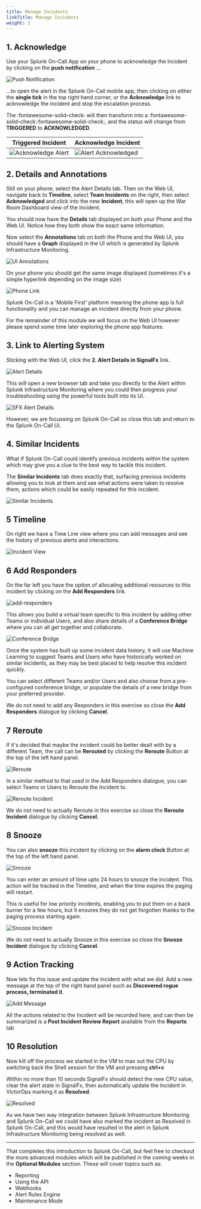 ```yaml
---
title: Manage Incidents
linkTitle: Manage Incidents
weight: 2
---
```


## 1. Acknowledge

Use your Splunk On-Call App on your phone to acknowledge the Incident by clicking on the **push notification** ...

![Push Notification](../../../images/mobile-notification.png)

...to open the alert in the Splunk On-Call mobile app, then clicking on either the **single tick** in the top right hand corner, or the **Acknowledge** link to acknowledge the incident and stop the escalation process.  

The :fontawesome-solid-check: will then transform into a :fontawesome-solid-check::fontawesome-solid-check:, and the status will change from **TRIGGERED** to **ACKNOWLEDGED**.

| Triggered Incident  | Acknowledge Incident  |
|---|---|
|![Acknowledge Alert](../../../images/phone-annotations.png)|![Alert Acknowledged](../../../images/phone-alert-acknowledged.png)|

## 2. Details and Annotations

Still on your phone, select the Alert Details tab.  Then on the Web UI, navigate back to **Timeline**, select **Team Incidents** on the right, then select **Acknowledged** and click into the new **Incident**, this will open up the War Room Dashboard view of the Incident.

You should now have the **Details** tab displayed on both your Phone and the Web UI. Notice how they both show the exact same information.

Now select the **Annotations** tab on both the Phone and the Web UI, you should have a **Graph** displayed in the UI which is generated by Splunk Infrastructure Monitoring.  

![UI Annotations](../../../images/ui-annotations.png)

On your phone you should get the same image displayed (sometimes it's a simple hyperlink depending on the image size)

![Phone Link](../../../images/phone-annotations.png)

Splunk On-Call is a 'Mobile First' platform meaning the phone app is full functionality and you can manage an incident directly from your phone.

For the remainder of this module we will focus on the Web UI however please spend some time later exploring the phone app features.

## 3. Link to Alerting System

Sticking with the Web UI, click the **2. Alert Details in SignalFx** link.

![Alert Details](../../../images/alert-details-in-sfx.png)

This will open a new browser tab and take you directly to the Alert within Splunk Infrastructure Monitoring where you could then progress your troubleshooting using the powerful tools built into its UI.

![SFX Alert Details](../../../images/sfx-alert-details.png)

However, we are focussing on Splunk On-Call so close this tab and return to the Splunk On-Call UI.

## 4. Similar Incidents

What if Splunk On-Call could identify previous incidents within the system which may give you a clue to the best way to tackle this incident.

The **Similar Incidents** tab does exactly that, surfacing previous incidents allowing you to look at them and see what actions were taken to resolve them, actions which could be easily repeated for this incident.

![Similar Incidents](../../../images/similar-incidents.png)

## 5 Timeline

On right we have a Time Line view where you can add messages and see the history of previous alerts and interactions.

![Incident View](../../../images/war-room-dashboard.png)

## 6 Add Responders

On the far left you have the option of allocating additional resources to this incident by clicking on the **Add Responders** link.

![add-responders](../../../images/add-responders.png)

This allows you build a virtual team specific to this incident by adding other Teams or individual Users, and also share details of a **Conference Bridge** where you can all get together and collaborate.

![Conference Bridge](../../../images/conference-bridge.png)

Once the system has built up some incident data history, it will use Machine Learning to suggest Teams and Users who have historically worked on similar incidents, as they may be best placed to help resolve this incident quickly.

You can select different Teams and/or Users and also choose from a pre-configured conference bridge, or populate the details of a new bridge from your preferred provider.

We do not need to add any Responders in this exercise so close the **Add Responders** dialogue by clicking **Cancel**.

## 7 Reroute

If it's decided that maybe the incident could be better dealt with by a different Team, the call can be **Rerouted** by clicking the **Reroute** Button at the top of the left hand panel.

![Reroute](../../../images/reroute1.png)

In a similar method to that used in the Add Responders dialogue, you can select Teams or Users to Reroute the Incident to.

![Reroute Incident](../../../images/reroute2.png)

We do not need to actually Reroute in this exercise so close the **Reroute Incident** dialogue by clicking **Cancel**.

## 8 Snooze

You can also **snooze** this incident by clicking on the **alarm clock** Button at the top of the left hand panel.

![Snnoze](../../../images/snooze1.png)

You can enter an amount of time upto 24 hours to snooze the incident.  This action will be tracked in the Timeline, and when the time expires the paging will restart.

This is useful for low priority incidents, enabling you to put them on a back burner for a few hours, but it ensures they do not get forgotten thanks to the paging process starting again.

![Snooze Incident](../../../images/snooze2.png)

We do not need to actually Snooze in this exercise so close the **Snooze Incident** dialogue by clicking **Cancel**.

## 9 Action Tracking

Now lets fix this issue and update the Incident with what we did.  Add a new message at the top of the right hand panel such as **Discovered rogue process, terminated it**.

![Add Message](../../../images/time-line-update-message.png)

All the actions related to the Incident will be recorded here, and can then be summarized is a **Post Incident Review Report** available from the **Reports** tab

## 10 Resolution

Now kill off the process we started in the VM to max out the CPU by switching back the Shell session for the VM and pressing **ctrl+c**

Within no more than 10 seconds SignalFx should detect the new CPU value, clear the alert state in SignalFx, then automatically update the Incident in VictorOps marking it as **Resolved**.

![Resolved](../../../images/m7-resolved.png)

As we have two way integration between Splunk Infrastructure Monitoring and Splunk On-Call we could have also marked the incident as Resolved in Splunk On-Call, and this would have resulted in the alert in Splunk Infrastructure Monitoring being resolved as well.

---

That completes this introduction to Splunk On-Call, but feel free to checkout the more advanced modules which will be published in the coming weeks in the **Optional Modules** section.  These will cover topics such as:

* Reporting
* Using the API
* Webhooks
* Alert Rules Engine
* Maintenance Mode

